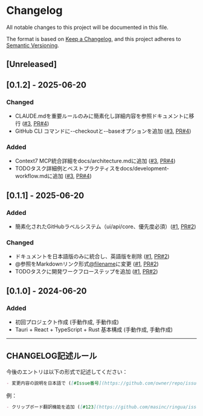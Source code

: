 # Changelog

All notable changes to this project will be documented in this file.

The format is based on [Keep a Changelog](https://keepachangelog.com/en/1.0.0/),
and this project adheres to [Semantic Versioning](https://semver.org/spec/v2.0.0.html).

## [Unreleased]

## [0.1.2] - 2025-06-20

### Changed
- CLAUDE.mdを重要ルールのみに簡素化し詳細内容を参照ドキュメントに移行 ([#3](https://github.com/masinc/ringua/issues/3), [PR#4](https://github.com/masinc/ringua/pull/4))
- GitHub CLI コマンドに--checkoutと--baseオプションを追加 ([#3](https://github.com/masinc/ringua/issues/3), [PR#4](https://github.com/masinc/ringua/pull/4))

### Added
- Context7 MCP統合詳細をdocs/architecture.mdに追加 ([#3](https://github.com/masinc/ringua/issues/3), [PR#4](https://github.com/masinc/ringua/pull/4))
- TODOタスク詳細例とベストプラクティスをdocs/development-workflow.mdに追加 ([#3](https://github.com/masinc/ringua/issues/3), [PR#4](https://github.com/masinc/ringua/pull/4))

## [0.1.1] - 2025-06-20

### Added
- 簡素化されたGitHubラベルシステム（ui/api/core、優先度必須）([#1](https://github.com/masinc/ringua/issues/1), [PR#2](https://github.com/masinc/ringua/pull/2))

### Changed
- ドキュメントを日本語版のみに統合し、英語版を削除 ([#1](https://github.com/masinc/ringua/issues/1), [PR#2](https://github.com/masinc/ringua/pull/2))
- @参照をMarkdownリンク形式[@filename](/path)に変更 ([#1](https://github.com/masinc/ringua/issues/1), [PR#2](https://github.com/masinc/ringua/pull/2))
- TODOタスクに開発ワークフローステップを追加 ([#1](https://github.com/masinc/ringua/issues/1), [PR#2](https://github.com/masinc/ringua/pull/2))

## [0.1.0] - 2024-06-20

### Added
- 初回プロジェクト作成 (手動作成, 手動作成)
- Tauri + React + TypeScript + Rust 基本構成 (手動作成, 手動作成)

---

## CHANGELOG記述ルール

今後のエントリは以下の形式で記述してください：

```markdown
- 変更内容の説明を日本語で ([#Issue番号](https://github.com/owner/repo/issues/番号), [PR#PR番号](https://github.com/owner/repo/pull/番号))
```

例：
```markdown
- クリップボード翻訳機能を追加 ([#123](https://github.com/masinc/ringua/issues/123), [PR#124](https://github.com/masinc/ringua/pull/124))
```